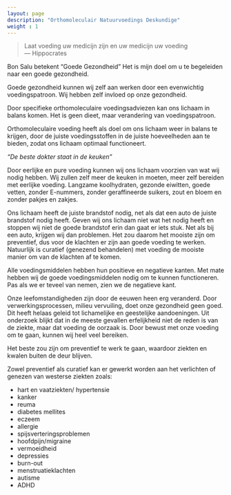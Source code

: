 ```yaml
---
layout: page
description: "Orthomoleculair Natuurvoedings Deskundige"
weight : 1
---
```


> Laat voeding uw medicijn zijn en uw medicijn uw voeding <br> — Hippocrates

Bon Salu betekent “Goede Gezondheid”
Het is mijn doel om u te begeleiden naar een goede gezondheid.

Goede gezondheid kunnen wij zelf aan werken door een evenwichtig voedingspatroon. Wij hebben zelf invloed op onze gezondheid.

Door specifieke orthomoleculaire voedingsadviezen kan ons lichaam in balans komen. Het is geen dieet, maar verandering van voedingspatroon.

Orthomoleculaire voeding heeft als doel om ons lichaam weer in balans te krijgen, door de juiste voedingsstoffen in de juiste hoeveelheden aan te bieden, zodat ons lichaam optimaal functioneert.

*“De beste dokter staat in de keuken”*

Door eerlijke en pure voeding kunnen wij ons lichaam voorzien van wat wij nodig hebben. Wij zullen zelf meer de keuken in moeten, meer zelf bereiden met eerlijke voeding.
Langzame koolhydraten, gezonde eiwitten, goede vetten, zonder       E-nummers, zonder geraffineerde suikers, zout en bloem en zonder pakjes en zakjes.

Ons lichaam heeft de juiste brandstof nodig, net als dat een auto de juiste brandstof nodig heeft. Geven wij ons lichaam niet wat het nodig heeft en stoppen wij niet de goede brandstof erin dan gaat er iets stuk. Net als bij een auto, krijgen wij dan problemen. Het zou daarom het mooiste zijn om preventief, dus voor de klachten er zijn aan goede voeding te werken. Natuurlijk is curatief (genezend behandelen) met voeding  de mooiste manier om van de klachten af te komen.

Alle voedingsmiddelen hebben hun positieve en negatieve kanten. Met mate hebben wij de goede voedingsmiddelen nodig om te kunnen functioneren. Pas als we er teveel van nemen, zien we de negatieve kant.

Onze leefomstandigheden zijn door de eeuwen heen erg veranderd. Door verwerkingsprocessen, milieu vervuiling, doet onze gezondheid geen goed. Dit heeft helaas geleid tot lichamelijke en geestelijke aandoeningen. Uit onderzoek blijkt dat in de meeste gevallen erfelijkheid niet de reden is van de ziekte, maar dat voeding de oorzaak is. Door bewust met onze voeding om te gaan, kunnen wij heel veel bereiken.

Het beste zou zijn om preventief te werk te gaan, waardoor ziekten en kwalen buiten de deur blijven.

Zowel preventief als curatief kan er gewerkt worden aan het verlichten of genezen van westerse ziekten zoals:

- hart en vaatziekten/ hypertensie
- kanker
- reuma
- diabetes mellites
- eczeem
- allergie
- spijsverteringsproblemen
- hoofdpijn/migraine
- vermoeidheid
- depressies
- burn-out
- menstruatieklachten
- autisme
- ADHD

